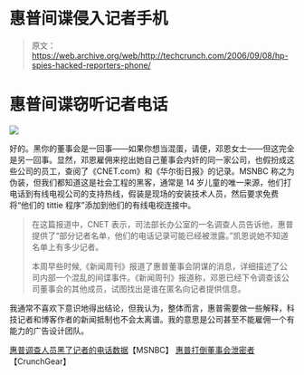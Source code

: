# 惠普间谍侵入记者手机

> 原文：<https://web.archive.org/web/http://techcrunch.com/2006/09/08/hp-spies-hacked-reporters-phone/>

# 惠普间谍窃听记者电话

![](img/a069a8bfefd58a7273809887987f07d4.png)

好的。黑你的董事会是一回事——如果你想当混蛋，请便，邓恩女士——但这完全是另一回事。显然，邓恩雇佣来挖出她自己董事会内奸的同一家公司，也假扮成这些公司的员工，查阅了《CNET.com》和《华尔街日报》的记录。MSNBC 称之为伪装，但我们都知道这是社会工程的黑客，通常是 14 岁儿童的唯一来源，他们打电话到有线电视公司的支持热线，假装是现场的安装技术人员，然后要求免费将“他们的 tittie 程序”添加到他们的有线电视连接中。

> 在这篇报道中，CNET 表示，司法部长办公室的一名调查人员告诉他，惠普提供了“部分记者名单，他们的电话记录可能已经被泄露。”凯恩说她不知道名单上有多少记者。
> 
> 本周早些时候,《新闻周刊》报道了惠普董事会阴谋的消息，详细描述了公司内部一个混乱的间谍事件。《新闻周刊》报道称，邓恩已经下令调查该公司董事会的其他成员，试图找出是谁在匿名向记者提供信息。

我通常不喜欢下意识地得出结论，但我认为，整体而言，惠普需要做一些解释，科技记者和博客作者的新闻抵制也不会太离谱。我的意思是公司甚至不能雇佣一个有能力的广告设计团队。

[惠普调查人员黑了记者的电话数据](https://web.archive.org/web/20201020115212/http://www.msnbc.msn.com/id/14721854/)【MSNBC】
[惠普打倒董事会泄密者](https://web.archive.org/web/20201020115212/http://crunchgear.com/2006/09/05/hp-beats-down-boardroom-leaker/) 【CrunchGear】